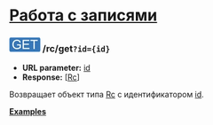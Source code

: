 [Работа с записями](../index.md)
===============================

### ![GET](../../../img/get.png) /rc/get`?id={id}`
* **URL parameter:** [id](../../../types/types.md#rc)
* **Response:** [[Rc](../../../types/types.md#rc)]

Возвращает объект типа [Rc](../../../types/types.md#rc) с идентификатором [id](../../../types/types.md#rc).

**[Examples](examples/get.md)**